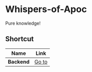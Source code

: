 # Whispers-of-Apoc

Pure knowledge!

## Shortcut
|Name|Link|
|-|-|
|**Backend**|[Go to](backend/README.md) |
